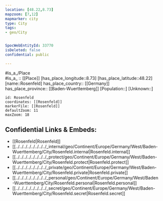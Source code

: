 ```yaml
---
location: [48.22,8.73] 
mapzoom: [7,12] 
mapmarker: city 
type: City
tags:
- geo/City


SpocWebEntityId: 33770
isDeleted: false
confidential: public

---
```

#is_a_/Place  
#is_a_ :: [[Place]] 
[has_place_longitude::8.73] 
[has_place_latitude::48.22] 
[name::Rosenfeld] 
has_place_country:: [[Germany]]  
has_place_province:: [[Baden-Wuerttemberg]] 
[Population::] 
[Unknown::] 


```leaflet
id: Rosenfeld
coordinates: [[Rosenfeld]] 
markerFile: [[Rosenfeld]] 
defaultZoom: 11 
maxZoom: 18
```


## Confidential Links & Embeds: 
- [[Rosenfeld|Rosenfeld]]  
- [[../../../../../../../../_internal/geo/Continent/Europe/Germany/West/Baden-Wuerttemberg/City/Rosenfeld.internal|Rosenfeld.internal]] 
- [[../../../../../../../../_protect/geo/Continent/Europe/Germany/West/Baden-Wuerttemberg/City/Rosenfeld.protect|Rosenfeld.protect]] 
- [[../../../../../../../../_private/geo/Continent/Europe/Germany/West/Baden-Wuerttemberg/City/Rosenfeld.private|Rosenfeld.private]] 
- [[../../../../../../../../_personal/geo/Continent/Europe/Germany/West/Baden-Wuerttemberg/City/Rosenfeld.personal|Rosenfeld.personal]] 
- [[../../../../../../../../_secret/geo/Continent/Europe/Germany/West/Baden-Wuerttemberg/City/Rosenfeld.secret|Rosenfeld.secret]] 
